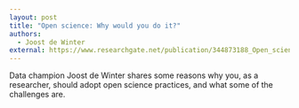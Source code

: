 ```yaml
---
layout: post
title: "Open science: Why would you do it?"
authors:
  - Joost de Winter
external: https://www.researchgate.net/publication/344873188_Open_science_Waarom_zou_je_het_doen
---
```


Data champion Joost de Winter shares some reasons why you, as a researcher, should adopt open science practices, and what some of the challenges are.
